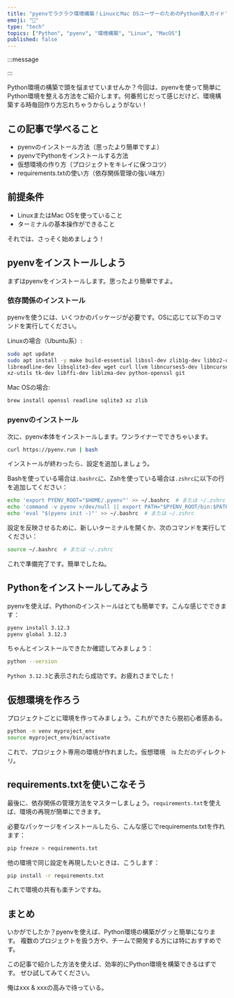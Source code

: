 ```yaml
---
title: "pyenvでラクラク環境構築！LinuxとMac OSユーザーのためのPython導入ガイド"
emoji: "🐍"
type: "tech"
topics: ["Python", "pyenv", "環境構築", "Linux", "MacOS"]
published: false
---
```


:::message

:::

Python環境の構築で頭を悩ませていませんか？今回は、pyenvを使って簡単にPython環境を整える方法をご紹介します。何番煎じだって感じだけど、環境構築する時毎回作り方忘れちゃうからしょうがない！

## この記事で学べること

- pyenvのインストール方法（思ったより簡単ですよ）
- pyenvでPythonをインストールする方法
- 仮想環境の作り方（プロジェクトをキレイに保つコツ）
- requirements.txtの使い方（依存関係管理の強い味方）

## 前提条件

- LinuxまたはMac OSを使っていること
- ターミナルの基本操作ができること

それでは、さっそく始めましょう！

## pyenvをインストールしよう

まずはpyenvをインストールします。思ったより簡単ですよ。

### 依存関係のインストール

pyenvを使うには、いくつかのパッケージが必要です。OSに応じて以下のコマンドを実行してください。

Linuxの場合（Ubuntu系）:

```bash
sudo apt update
sudo apt install -y make build-essential libssl-dev zlib1g-dev libbz2-dev \
libreadline-dev libsqlite3-dev wget curl llvm libncurses5-dev libncursesw5-dev \
xz-utils tk-dev libffi-dev liblzma-dev python-openssl git
```

Mac OSの場合:

```bash
brew install openssl readline sqlite3 xz zlib
```

### pyenvのインストール

次に、pyenv本体をインストールします。ワンライナーでできちゃいます。

```bash
curl https://pyenv.run | bash
```

インストールが終わったら、設定を追加しましょう。

Bashを使っている場合は`.bashrc`に、Zshを使っている場合は`.zshrc`に以下の行を追加してください：

```bash
echo 'export PYENV_ROOT="$HOME/.pyenv"' >> ~/.bashrc  # または ~/.zshrc
echo 'command -v pyenv >/dev/null || export PATH="$PYENV_ROOT/bin:$PATH"' >> ~/.bashrc  # または ~/.zshrc
echo 'eval "$(pyenv init -)"' >> ~/.bashrc  # または ~/.zshrc
```

設定を反映させるために、新しいターミナルを開くか、次のコマンドを実行してください：

```bash
source ~/.bashrc  # または ~/.zshrc
```

これで準備完了です。簡単でしたね。

## Pythonをインストールしてみよう

pyenvを使えば、Pythonのインストールはとても簡単です。こんな感じでできます：

```bash
pyenv install 3.12.3
pyenv global 3.12.3
```

ちゃんとインストールできたか確認してみましょう：

```bash
python --version
```

`Python 3.12.3`と表示されたら成功です。お疲れさまでした！

## 仮想環境を作ろう

プロジェクトごとに環境を作ってみましょう。これができたら脱初心者感ある。

```bash
python -m venv myproject_env
source myproject_env/bin/activate
```

これで、プロジェクト専用の環境が作れました。仮想環境　is ただのディレクトリ。

## requirements.txtを使いこなそう

最後に、依存関係の管理方法をマスターしましょう。`requirements.txt`を使えば、環境の再現が簡単にできます。

必要なパッケージをインストールしたら、こんな感じでrequirements.txtを作れます：

```bash
pip freeze > requirements.txt
```

他の環境で同じ設定を再現したいときは、こうします：

```bash
pip install -r requirements.txt
```

これで環境の共有も楽チンですね。

## まとめ

いかがでしたか？pyenvを使えば、Python環境の構築がグッと簡単になります。
複数のプロジェクトを扱う方や、チームで開発する方には特におすすめです。

この記事で紹介した方法を使えば、効率的にPython環境を構築できるはずです。
ぜひ試してみてください。

俺はxxx & xxxの高みで待っている。